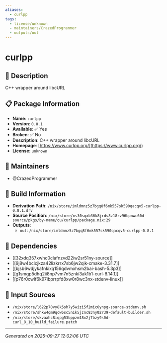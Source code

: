```yaml
---
aliases:
  - curlpp
tags:
  - license/unknown
  - maintainers/CrazedProgrammer
  - outputs/out
---
```


# curlpp

## 📝 Description

C++ wrapper around libcURL

## 📋 Package Information

- **Name**: `curlpp`
- **Version**: `0.8.1`
- **Available**: ✅ Yes
- **Broken**: ✅ No
- **Description**: C++ wrapper around libcURL
- **Homepage**: [https://www.curlpp.org/](https://www.curlpp.org/)
- **License**: `unknown`
## 👥 Maintainers

- @CrazedProgrammer


## 🔧 Build Information

- **Derivation Path**: `/nix/store/imldmnz5z7bgq8f6mk557sk590qacqv5-curlpp-0.8.1.drv`
- **Source Position**: `/nix/store/ns30sqxb36k8jrds8z18rv96bpnwc60d-source/pkgs/by-name/cu/curlpp/package.nix:29`
- **Outputs**:
  - `out`:  `/nix/store/imldmnz5z7bgq8f6mk557sk590qacqv5-curlpp-0.8.1`

## 🔗 Dependencies

- [[32xdq357xwhc0clafnzvd22iw2sr51ny-source]]
- [[9j8w4bcicjkza42lizkrrx7sb6jw2qik-cmake-3.31.7]]
- [[bjsb6wdjykafnkixq156qdvmxhsm2bai-bash-5.3p3]]
- [[g1smgp5dhq2ii8np7vm7n5znki3ak1b1-curl-8.14.1]]
- [[p76r0cwlf6k97ibprrpfd8xw0r8wc3nx-stdenv-linux]]

## 📁 Input Sources

- `/nix/store/l622p70vy8k5sh7y5wizi5f2mic6ynpg-source-stdenv.sh`
- `/nix/store/shkw4qm9qcw5sc5n1k5jznc83ny02r39-default-builder.sh`
- `/nix/store/skvaahc8iqpg53bppzm18x2j7bzy9s0d-curl_8_10_build_failure.patch`

---
*Generated on 2025-09-27 12:02:06 UTC*

